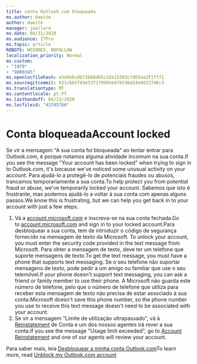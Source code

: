 ```yaml
---
title: conta Outlook.com bloqueada
ms.author: daeite
author: daeite
manager: joallard
ms.date: 04/21/2020
ms.audience: ITPro
ms.topic: article
ROBOTS: NOINDEX, NOFOLLOW
localization_priority: Normal
ms.custom:
- "1979"
- "9000345"
ms.openlocfilehash: e3ddebc8b73688d65c32e15383c7d654a3f1fff1
ms.sourcegitcommit: 631cbb5f03e5371f0995e976536d24e9d13746c3
ms.translationtype: MT
ms.contentlocale: pt-PT
ms.lasthandoff: 04/22/2020
ms.locfileid: "43745766"
---
```

# <a name="account-locked"></a><span data-ttu-id="243dc-102">Conta bloqueada</span><span class="sxs-lookup"><span data-stu-id="243dc-102">Account locked</span></span>

<span data-ttu-id="243dc-103">Se vir a mensagem "A sua conta foi bloqueada" ao tentar entrar para Outlook.com, é porque notamos alguma atividade incomum na sua conta.</span><span class="sxs-lookup"><span data-stu-id="243dc-103">If you see the message "Your account has been locked" when trying to sign in to Outlook.com, it's because we've noticed some unusual activity on your account.</span></span> <span data-ttu-id="243dc-104">Para ajudá-lo a protegê-lo de potenciais fraudes ou abusos, trancamos temporariamente a sua conta.</span><span class="sxs-lookup"><span data-stu-id="243dc-104">To help protect you from potential fraud or abuse, we've temporarily locked your account.</span></span> <span data-ttu-id="243dc-105">Sabemos que isto é frustrante, mas podemos ajudá-lo a voltar à sua conta com apenas alguns passos.</span><span class="sxs-lookup"><span data-stu-id="243dc-105">We know this is frustrating, but we can help you get back in to your account with just a few steps.</span></span>

1. <span data-ttu-id="243dc-106">Vá a [account.microsoft.com](https://go.microsoft.com/fwlink/?linkid=2090484) e inscreva-se na sua conta fechada.</span><span class="sxs-lookup"><span data-stu-id="243dc-106">Go to [account.microsoft.com](https://go.microsoft.com/fwlink/?linkid=2090484) and sign in to your locked account.</span></span><span data-ttu-id="243dc-107">Para desbloquear a sua conta, tem de introduzir o código de segurança fornecido na mensagem de texto da Microsoft.</span><span class="sxs-lookup"><span data-stu-id="243dc-107"> To unlock your account, you must enter the security code provided in the text message from Microsoft.</span></span> <span data-ttu-id="243dc-108">Para obter a mensagem de texto, deve ter um telefone que suporte mensagens de texto.</span><span class="sxs-lookup"><span data-stu-id="243dc-108">To get the text message, you must have a phone that supports text messaging.</span></span> <span data-ttu-id="243dc-109">Se o seu telefone não suportar mensagens de texto, pode pedir a um amigo ou familiar que use o seu telemóvel.</span><span class="sxs-lookup"><span data-stu-id="243dc-109">If your phone doesn't support text messaging, you can ask a friend or family member to use their phone.</span></span> <span data-ttu-id="243dc-110">A Microsoft não guarda este número de telefone, pelo que o número de telefone que utiliza para receber esta mensagem de texto não precisa de estar associado à sua conta.</span><span class="sxs-lookup"><span data-stu-id="243dc-110">Microsoft doesn't save this phone number, so the phone number you use to receive this text message doesn't need to be associated with your account.</span></span>
2. <span data-ttu-id="243dc-111">Se vir a mensagem "Limite de utilização ultrapassado", vá à [Reinstatement](https://go.microsoft.com/fwlink/?linkid=2090483) de Conta e um dos nossos agentes irá rever a sua conta.</span><span class="sxs-lookup"><span data-stu-id="243dc-111">If you see the message "Usage limit exceeded", go to [Account Reinstatement](https://go.microsoft.com/fwlink/?linkid=2090483) and one of our agents will review your account.</span></span>

<span data-ttu-id="243dc-112">Para saber mais, leia [Desbloquear a minha conta Outlook.com](https://support.office.com/article/f4ad2701-d166-4d8b-8a6a-9af2a1f8a4c4?wt.mc_id=Office_Outlook_com_Alchemy)</span><span class="sxs-lookup"><span data-stu-id="243dc-112">To learn more, read [Unblock my Outlook.com account](https://support.office.com/article/f4ad2701-d166-4d8b-8a6a-9af2a1f8a4c4?wt.mc_id=Office_Outlook_com_Alchemy)</span></span> 
